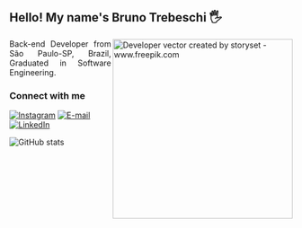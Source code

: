 ## Hello! My name's Bruno Trebeschi 🖐️

<img align="right" alt="Developer vector created by storyset - www.freepik.com" height="320" src="https://img.freepik.com/free-vector/creative-web-homepage-illustration_52683-79847.jpg">

<p align="justify">Back-end Developer from São Paulo-SP, Brazil, Graduated in Software Engineering. 

<h3 align="left">Connect with me</h3>

[![Instagram](https://img.shields.io/badge/Instagram-292929?style=for-the-badge&logo=instagram&logoColor=white)](https://www.instagram.com/bruno67diego/)
[![E-mail](https://img.shields.io/badge/-Email-000?style=for-the-badge&logo=microsoft-outlook&logoColor=292929Color=white)](mailto:bruno67diego@gmail.com)
[![LinkedIn](https://img.shields.io/badge/-LinkedIn-000?style=for-the-badge&logo=linkedin&logoColor=F9F7FF&color:white)](https://www.linkedin.com/in/brunotrebeschi)


![GitHub stats](https://github-readme-stats-git-masterrstaa-rickstaa.vercel.app/api?username=BrunoDiego67&hide_title=true&show_icons=true&include_all_commits=false&count_private=true&line_height=25&hide=issues&bg_color=000&title_color=F9F7FF&text_color=F9F7FF&border_radius=3&border_color=292929&icon_color=white&theme=dark)
<br>
